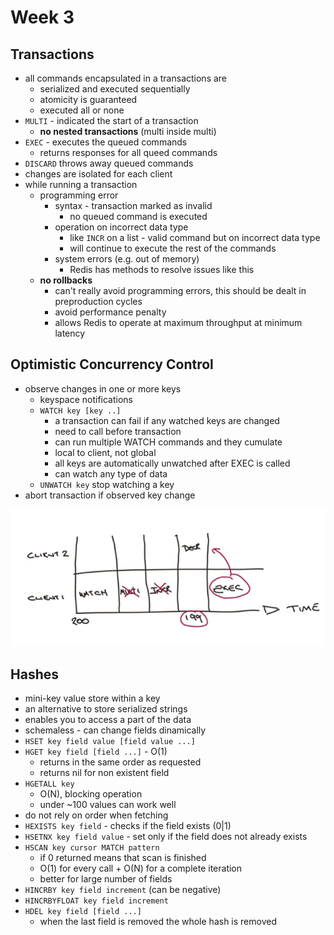 # Week 3

## Transactions
- all commands encapsulated in a transactions are
    - serialized and executed sequentially
    - atomicity is guaranteed
    - executed all or none
- `MULTI` - indicated the start of a transaction
    - **no nested transactions** (multi inside multi)
- `EXEC` - executes the queued commands
    - returns responses for all queed commands
- `DISCARD` throws away queued commands
- changes are isolated for each client
- while running a transaction
    - programming error
        - syntax - transaction marked as invalid
            - no queued command is executed
        - operation on incorrect data type
            - like `INCR` on a list - valid command but on incorrect data type
            - will continue to execute the rest of the commands
        - system errors (e.g. out of memory)
            - Redis has methods to resolve issues like this
    - **no rollbacks**
        - can't really avoid programming errors, this should be dealt in preproduction cycles
        - avoid performance penalty
        - allows Redis to operate at maximum throughput at minimum latency

## Optimistic Concurrency Control
- observe changes in one or more keys
    - keyspace notifications
    - `WATCH key [key ..]`
        - a transaction can fail if any watched keys are changed
        - need to call before transaction
        - can run multiple WATCH commands and they cumulate
        - local to client, not global
        - all keys are automatically unwatched after EXEC is called
        - can watch any type of data
    - `UNWATCH key` stop watching a key
- abort transaction if observed key change

![alt text](media/image-multi-watch.png)

## Hashes
- mini-key value store within a key
- an alternative to store serialized strings
- enables you to access a part of the data
- schemaless - can change fields dinamically
- `HSET key field value [field value ...]`
- `HGET key field [field ...]` - O(1)
    - returns in the same order as requested
    - returns nil for non existent field
- `HGETALL key`
    - O(N), blocking operation
    - under ~100 values can work well
- do not rely on order when fetching
- `HEXISTS key field` - checks if the field exists (0|1)
- `HSETNX key field value` - set only if the field does not already exists
- `HSCAN key cursor MATCH pattern`
    - if 0 returned means that scan is finished
    - O(1) for every call + O(N) for a complete iteration
    - better for large number of fields
- `HINCRBY key field increment` (can be negative)
- `HINCRBYFLOAT key field increment`
- `HDEL key field [field ...]`
    - when the last field is removed the whole hash is removed

